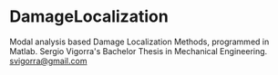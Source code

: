 # DamageLocalization
Modal analysis based Damage Localization Methods, programmed in Matlab. 
Sergio Vigorra's Bachelor Thesis in Mechanical Engineering. 
svigorra@gmail.com
